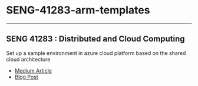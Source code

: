 # SENG-41283-arm-templates
----
## SENG 41283 : Distributed and Cloud Computing

Set up a sample environment in azure cloud platform based on the shared cloud architecture

- [Medium Article](https://medium.com/@nsa94/develop-a-secure-distributed-system-in-the-azure-cloud-5bfd7631c275)
- [Blog Post](https://blog.nuwan.dev/azure-cloud-assignment)
